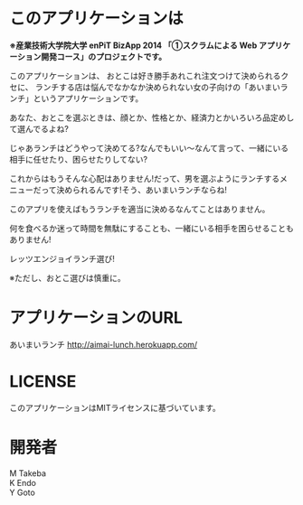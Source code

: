 このアプリケーションは
=======================  

**※産業技術大学院大学 enPiT BizApp 2014 「①スクラムによる Web アプリケーション開発コース」のプロジェクトです。**

このアプリケーションは、
おとこは好き勝手あれこれ注文つけて決められるクセに、
ランチする店は悩んでなかなか決められない女の子向けの「あいまいランチ」というアプリケーションです。

あなた、おとこを選ぶときは、顔とか、性格とか、経済力とかいろいろ品定めして選んでるよね?

じゃあランチはどうやって決めてる?なんでもいい〜なんて言って、一緒にいる相手に任せたり、困らせたりしてない?

これからはもうそんな心配はありません!だって、男を選ぶようにランチするメニューだって決められるんです!そう、あいまいランチならね!

このアプリを使えばもうランチを適当に決めるなんてことはありません。

何を食べるか迷って時間を無駄にすることも、一緒にいる相手を困らせることもありません!

レッツエンジョイランチ選び!

※ただし、おとこ選びは慎重に。

アプリケーションのURL
=======================

あいまいランチ
http://aimai-lunch.herokuapp.com/

LICENSE
==========

このアプリケーションはMITライセンスに基づいています。

開発者
======  

M Takeba  
K Endo  
Y Goto  

